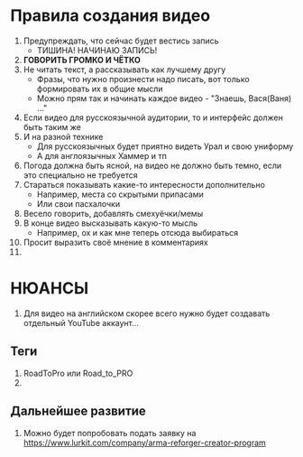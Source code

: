 # Правила создания видео
1. Предупреждать, что сейчас будет вестись запись
   - ТИШИНА! НАЧИНАЮ ЗАПИСЬ!
2. **ГОВОРИТЬ ГРОМКО И ЧЁТКО**
3. Не читать текст, а рассказывать как лучшему другу
   - Фразы, что нужно произнести надо писать, вот только формировать их в общие мысли
   - Можно прям так и начинать каждое видео - "Знаешь, Вася(Ваня) ..."
4. Если видео для русскоязычной аудитории, то и интерфейс должен быть таким же
5. И на разной технике
   - Для русскоязычных будет приятно видеть Урал и свою униформу
   - А для англоязычных Хаммер и тп
6. Погода должна быть ясной, на видео не должно быть темно, если это специально не требуется
7. Стараться показывать какие-то интересности дополнительно
   - Например, места со скрытыми припасами
   - Или свои пасхалочки
8. Весело говорить, добавлять смехуёчки/мемы
9. В конце видео высказывать какую-то мысль
   - Например, ох и как мне теперь отсюда выбираться
10. Просит выразить своё мнение в комментариях
11. 

# НЮАНСЫ
1. Для видео на английском скорее всего нужно будет создавать отдельный YouTube аккаунт...

## Теги
1. RoadToPro или Road_to_PRO
2. 

## Дальнейшее развитие
1. Можно будет попробовать подать заявку на https://www.lurkit.com/company/arma-reforger-creator-program
